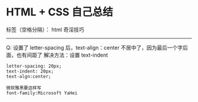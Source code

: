 # HTML + CSS 自己总结

标签（空格分隔）： html 奇淫技巧

---

Q: 设置了 letter-spacing 后，text-align：center 不居中了，因为最后一个字后面，也有间距了
解决方法：设置 text-indent

```
letter-spacing: 20px;
text-indent: 20px;
text-algn:center;
```

```
微软雅黑要这样写
font-family:Microsoft YaHei
```
